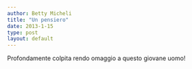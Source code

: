 ```yaml
---
author: Betty Micheli 
title: "Un pensiero"
date: 2013-1-15
type: post
layout: default
---
```

Profondamente colpita rendo omaggio a questo giovane uomo!